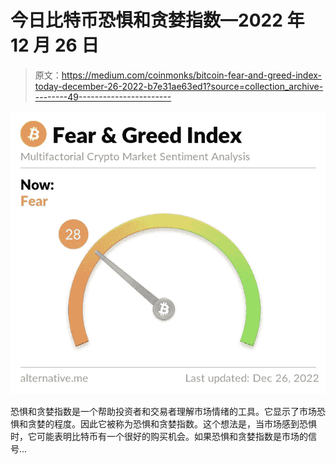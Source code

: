 # 今日比特币恐惧和贪婪指数—2022 年 12 月 26 日

> 原文：<https://medium.com/coinmonks/bitcoin-fear-and-greed-index-today-december-26-2022-b7e31ae63ed1?source=collection_archive---------49----------------------->

![](img/fa30de62a55204f52050fe492e3c5678.png)

恐惧和贪婪指数是一个帮助投资者和交易者理解市场情绪的工具。它显示了市场恐惧和贪婪的程度。因此它被称为恐惧和贪婪指数。这个想法是，当市场感到恐惧时，它可能表明比特币有一个很好的购买机会。如果恐惧和贪婪指数是市场的信号…